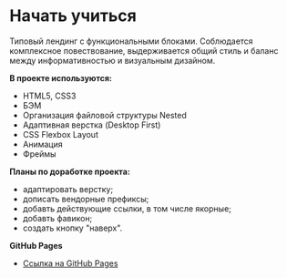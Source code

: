 # Начать учиться

Типовый лендинг с функциональными блоками. Соблюдается комплексное повествование, выдерживается общий стиль и баланс между информативностью и визуальным дизайном.

**В проекте используются:**
* HTML5, CSS3
* БЭМ
* Организация файловой структуры Nested
* Адаптивная верстка (Desktop First)
* CSS Flexbox Layout
* Анимация
* Фреймы

**Планы по доработке проекта:**
* адаптировать верстку;
* дописать вендорные префиксы;
* добавть действующие ссылки, в том числе якорные;
* добавть фавикон;
* создать кнопку "наверх".

**GitHub Pages**

* [Ссылка на GitHub Pages](https://sophiemilash.github.io/russian-travel/)
